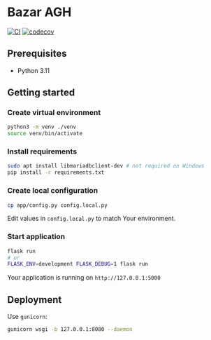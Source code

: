 # Bazar AGH

[![CI](https://github.com/bazaragh/bazaragh/actions/workflows/CI.yml/badge.svg)](https://github.com/bazaragh/bazaragh/actions/workflows/CI.yml)
[![codecov](https://codecov.io/gh/bazaragh/bazaragh/branch/master/graph/badge.svg?token=D21TUCS1RT)](https://codecov.io/gh/bazaragh/bazaragh)

## Prerequisites

- Python 3.11

## Getting started

### Create virtual environment

```bash
python3 -m venv ./venv
source venv/bin/activate
```

### Install requirements

```bash
sudo apt install libmariadbclient-dev # not required on Windows
pip install -r requirements.txt
```

### Create local configuration

```bash
cp app/config.py config.local.py
```

Edit values in `config.local.py` to match Your environment.  

### Start application

```bash
flask run
# or
FLASK_ENV=development FLASK_DEBUG=1 flask run
```

Your application is running on `http://127.0.0.1:5000`

## Deployment

Use `gunicorn`:

```bash
gunicorn wsgi -b 127.0.0.1:8080 --daemon
```
